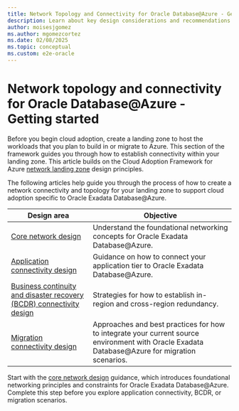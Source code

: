 ```yaml
---
title: Network Topology and Connectivity for Oracle Database@Azure - Getting Started
description: Learn about key design considerations and recommendations for Oracle Database@Azure network topology and connectivity for your landing zone.
author: moisesjgomez
ms.author: mgomezcortez
ms.date: 02/08/2025
ms.topic: conceptual
ms.custom: e2e-oracle
---
```


# Network topology and connectivity for Oracle Database@Azure - Getting started

Before you begin cloud adoption, create a landing zone to host the workloads that you plan to build in or migrate to Azure. This section of the framework guides you through how to establish connectivity within your landing zone. This article builds on the Cloud Adoption Framework for Azure [network landing zone](/azure/cloud-adoption-framework/ready/landing-zone/design-area/network-topology-and-connectivity) design principles.

The following articles help guide you through the process of how to create a network connectivity and topology for your landing zone to support cloud adoption specific to Oracle Exadata Database@Azure.

| Design area                 | Objective                                                                                                                                                |
| ------------------------------- | ------------------------------------------------------------------------------------------------------------------------------------------------------------ |
| [Core network design](core-network-design.md)            | Understand the foundational networking concepts for Oracle Exadata Database@Azure.                                                        |
| [Application connectivity design](application-connectivity-design.md) | Guidance on how to connect your application tier to Oracle Exadata Database@Azure.                                                            |
| [Business continuity and disaster recovery (BCDR) connectivity design](business-continuity-disaster-recovery-connectivity-design.md)        | Strategies for how to establish in-region and cross-region redundancy.                                                                                        |
| [Migration connectivity design](migration-connectivity-design.md)   | Approaches and best practices for how to integrate your current source environment with Oracle Exadata Database@Azure for migration scenarios. |

Start with the [core network design](core-network-design.md) guidance, which introduces foundational networking principles and constraints for Oracle Exadata Database@Azure. Complete this step before you explore application connectivity, BCDR, or migration scenarios.
